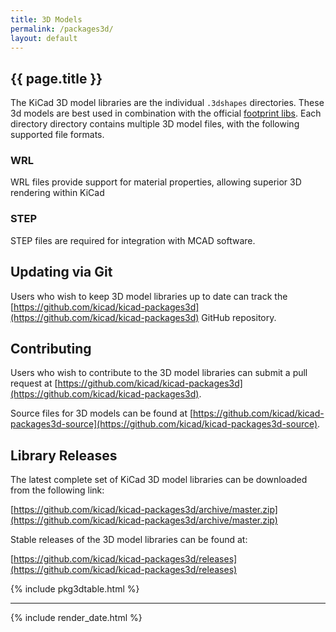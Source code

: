 ```yaml
---
title: 3D Models
permalink: /packages3d/
layout: default
---
```


## {{ page.title }}

The KiCad 3D model libraries are the individual `.3dshapes` directories.
These 3d models are best used in combination with the official [footprint libs](https://kicad.github.io/footprints/).
Each directory directory contains multiple 3D model files, with the following supported file formats.

### WRL

WRL files provide support for material properties, allowing superior 3D rendering within KiCad

### STEP

STEP files are required for integration with MCAD software.

## Updating via Git

Users who wish to keep 3D model libraries up to date can track the [https://github.com/kicad/kicad-packages3d](https://github.com/kicad/kicad-packages3d) GitHub repository.

## Contributing

Users who wish to contribute to the 3D model libraries can submit a pull request at [https://github.com/kicad/kicad-packages3d](https://github.com/kicad/kicad-packages3d).

Source files for 3D models can be found at [https://github.com/kicad/kicad-packages3d-source](https://github.com/kicad/kicad-packages3d-source).

## Library Releases

The latest complete set of KiCad 3D model libraries can be downloaded from the following link:

[https://github.com/kicad/kicad-packages3d/archive/master.zip](https://github.com/kicad/kicad-packages3d/archive/master.zip)

Stable releases of the 3D model libraries can be found at:

[https://github.com/kicad/kicad-packages3d/releases](https://github.com/kicad/kicad-packages3d/releases)

{% include pkg3dtable.html %}

---

{% include render_date.html %}
